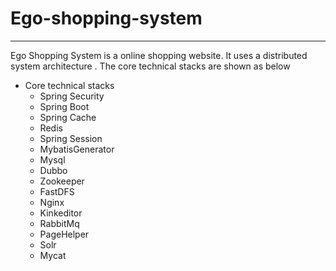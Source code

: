 # Ego-shopping-system
---

Ego Shopping System is a online shopping website. 
It uses a distributed system architecture . The core technical stacks are shown as below
- Core technical stacks
    - Spring Security
    - Spring Boot  
    - Spring Cache
    - Redis
    - Spring Session
    - MybatisGenerator
    - Mysql 
    - Dubbo
    - Zookeeper
    - FastDFS
    - Nginx
    - Kinkeditor
    - RabbitMq
    - PageHelper
    - Solr
    - Mycat
